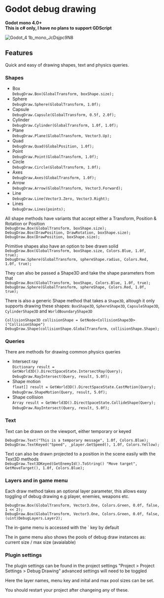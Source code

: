 # Godot debug drawing

**Godot mono 4.0+**  
**This is c# only, I have no plans to support GDScript**

![Godot_4 1b_mono_JcDsjpc9N8](https://github.com/Big-Burden/godot-debug-draw/assets/50963453/dd426c83-d48d-4502-b12a-016aa76f3f10)

## Features
Quick and easy of drawing shapes, text and physics queries.

### Shapes

- Box  
`DebugDraw.Box(GlobalTransform, boxShape.size);`
- Sphere  
`DebugDraw.Sphere(GlobalTransform, 1.0f);`
- Capsule  
`DebugDraw.Capsule(GlobalTransform, 0.5f, 2.0f);`
- Cylinder  
`DebugDraw.Cylinder(GlobalTransform, 1.0f, 1.0f);`
- Plane  
`DebugDraw.Plane(GlobalTransform, Vector3.Up);`  
- Quad  
`DebugDraw.Quad(GlobalPosition, 1.0f);`
- Point  
`DebugDraw.Point(GlobalTransform, 1.0f);`
- Circle  
`DebugDraw.Circle(GlobalTransform, 1.0f);`
- Axes  
`DebugDraw.Axes(GlobalTransform, 1.0f);`
- Arrow  
`DebugDraw.Arrow(GlobalTransform, Vector3.Forward);`
- Line  
`DebugDraw.Line(Vector3.Zero, Vector3.Right);`
- Lines  
`DebugDraw.Lines(points);`

All shape methods have variants that accept either a Transform, Position & Rotation or Position  
`DebugDraw.Box(GlobalTransform, boxShape.size);`  
`DebugDraw.Box(DrawPosition, DrawRotation, boxShape.size);`  
`DebugDraw.Box(DrawPosition, boxShape.size);`  

Primitive shapes also have an option to bee drawn solid  
`DebugDraw.Box(GlobalTransform, boxShape.size, Colors.Blue, 1.0f, true);`  
`DebugDraw.Sphere(GlobalTransform, sphereShape.radius, Colors.Red, 1.0f, true);`  

They can also be passed a Shape3D and take the shape parameters from that  
`DebugDraw.Box(GlobalTransform, boxShape, Colors.Blue, 1.0f, true);`  
`DebugDraw.Sphere(GlobalTransform, sphereShape, Colors.Red, 1.0f, true);`  


There is also a generic Shape method that takes a `Shape3D`, altough it only supports drawing these shapes:
`BoxShape3D`, `SphereShape3D`, `CapsuleShape3D`, `CylinderShape3D` and `WorldBoundaryShape3D`

`CollisionShape3D collisionShape = GetNode<CollisionShape3D>("CollisionShape")`  
`DebugDraw.Shape(collisionShape.GlobalTransform, collisionShape.Shape);`  

### Queries

There are methods for drawing common physics queries

- Intersect ray  
`Dictionary result = GetWorld3D().DirectSpaceState.IntersectRay(Query);`  
`DebugDraw.RayIntersect(Query, result, 5.0f);`  
- Shape motion  
`float[] result = GetWorld3D().DirectSpaceState.CastMotion(Query);`  
`DebugDraw.ShapeMotion(Query, result, 5.0f);`  
- Shape collision  
`Array result = GetWorld3D().DirectSpaceState.CollideShape(Query);`  
`DebugDraw.RayIntersect(Query, result, 5.0f);`  

### Text

Text can be drawn on the viewport, either temporary or keyed

`DebugDraw.Text("This is a temporary message", 1.0f, Colors.Blue);`  
`DebugDraw.TextKeyed("Speed", _player.GetSpeed(), 1.0f, Colors.Yellow);`  

Text can also be drawn projected to a position in the scene easily with the Text3D methods  
`DebugDraw.Text3DKeyed(GetEnemyId().ToString() "Move target", GetMoveTarget(), 1.0f, Colors.Blue);`  

### Layers and in game menu

Each draw method takes an optional layer parameter, this allows easy toggling of debug drawing e.g player, enemies, weapons etc.

`DebugDraw.Box(GlobalTransform, Vector3.One, Colors.Green, 0.0f, false, 1 << 2);`  
`DebugDraw.Box(GlobalTransform, Vector3.One, Colors.Green, 0.0f, false, (uint)DebugLayers.Layer2);`  

The in-game menu is accessed with the \` key by default

The in game menu also shows the pools of debug draw instances as:  
 current size / max size (avaialable)  

### Plugin settings

The plugin settings can be found in the project settings "Project > Project Settings > Debug Drawing"
advanced settings will need to be toggled

Here the layer names, menu key and inital and max pool sizes can be set.

You should restart your project after changeing any of these.
